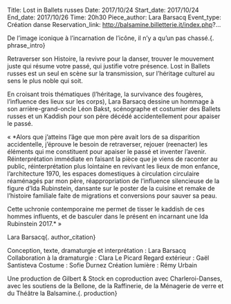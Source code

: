 Title: Lost in Ballets russes
Date: 2017/10/24
Start_date: 2017/10/24
End_date: 2017/10/26
Time: 20h30
Piece_author: Lara Barsacq
Event_type: Création danse
Reservation_link: http://balsamine.billetterie.it/index.php?...

De l’image iconique à l’incarnation de l’icône, il n’y a qu’un pas chassé.{. phrase_intro}

Retraverser son Histoire, la revivre pour la danser, trouver le mouvement juste qui résume votre passé, qui justifie votre présence. Lost in Ballets russes est un seul en scène sur la transmission, sur l’héritage culturel au sens le plus noble qui soit.

En croisant trois thématiques (l’héritage, la survivance des fougères, l’influence des lieux sur les corps), Lara Barsacq dessine un hommage à son arrière-grand-oncle Léon Bakst, scénographe et costumier des Ballets russes et un Kaddish pour son père décédé accidentellement pour apaiser le passé.

« *Alors que j’atteins l’âge que mon père avait lors de sa disparition accidentelle, j’éprouve le besoin de retraverser, rejouer (reenacter) les éléments qui me constituent pour apaiser le passé et inventer l’avenir.
Réinterprétation immédiate en faisant la pièce que je viens de raconter au public, réinterprétation plus lointaine en revivant les lieux de mon enfance, l’architecture 1970, les espaces domestiques à circulation circulaire réaménagés par mon père, réappropriation de l’influence silencieuse de la figure d’Ida Rubinstein, dansante sur le poster de la cuisine et remake de l’histoire familiale faite de migrations et conversions pour sauver sa peau.

Cette uchronie contemporaine me permet de tisser le kaddish de ces hommes influents, et de basculer dans le présent en incarnant une Ida Rubinstein 2017.* »

Lara Barsacq{. author_citation}

Conception, texte, dramaturgie et interprétation
:    Lara Barsacq
Collaboration à la dramaturgie
:    Clara Le Picard
Regard extérieur
:    Gaël Santisteva
Costume
:    Sofie Durnez
Création lumière
:    Rémy Urbain

Une production de Gilbert & Stock en coproduction avec Charleroi-Danses, avec les soutiens de la Bellone, de la Raffinerie, de la Ménagerie de verre et du Théâtre la Balsamine.{. production}
